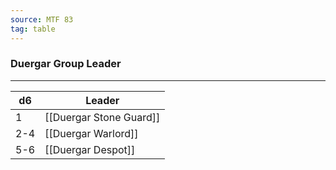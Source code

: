 ```yaml
---
source: MTF 83
tag: table
---
```


### Duergar Group Leader
---
|d6|Leader|
|----|------------|
|1|[[Duergar Stone Guard]]|
|2-4|[[Duergar Warlord]]|
|5-6|[[Duergar Despot]]|
